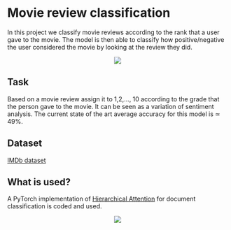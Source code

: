 # Movie review classification

In this project we classify movie reviews according to the rank that a user gave to the movie. The model is then able to classify how positive/negative the user considered the movie by looking at the review they did.

<p align="center">
  <img src="https://github.com/r0mer0m/review-classification-with-hierechical-attention/blob/master/images/cc.gif">
</p>

## Task

Based on a movie review assign it to 1,2,..., 10 according to the grade that the person gave to the movie. It can be seen as a variation of sentiment analysis. The current state of the art average accuracy for this model is ≃ 49%.

## Dataset

[IMDb dataset](https://www.imdb.com/interfaces/)

## What is used?

A PyTorch implementation of [Hierarchical Attention](https://www.cs.cmu.edu/~./hovy/papers/16HLT-hierarchical-attention-networks.pdf) for document classification is coded and used.

<p align="center">
  <img src="https://github.com/r0mer0m/review-classification-with-hierechical-attention/blob/master/images/hiererchical_attention.png">
</p>

